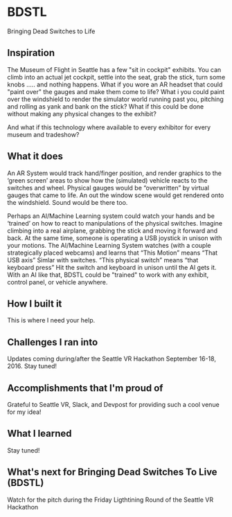 # BDSTL
Bringing Dead Switches to Life

## Inspiration
The Museum of Flight in Seattle has a few "sit in cockpit" exhibits. You can climb into an actual jet cockpit, settle into the seat, grab the stick, turn some knobs ..... and nothing happens.  What if you wore an AR headset that could "paint over" the gauges and make them come to life?  What i you could paint over the windshield to render the simulator world running past you, pitching and rolling as yank and bank on the stick?  What if this could be done without making any physical changes to the exhibit?

And what if this technology where available to every exhibitor for every museum and tradeshow?

## What it does
An AR System would track hand/finger position, and render graphics to the ‘green screen’ areas to show how the (simulated) vehicle reacts to the switches and wheel. Physical gauges would be “overwritten” by virtual gauges that came to life.  An out the window scene would get rendered onto the windshield. Sound would be there too.

Perhaps an AI/Machine Learning system could watch your hands and be ‘trained’ on how to react to manipulations of the physical switches.  Imagine climbing into a real airplane, grabbing the stick and moving it forward and back.  At the same time, someone is operating a USB joystick in unison with your motions.  The AI/Machine Learning System watches (with a couple strategically placed webcams) and learns that “This Motion” means “That USB axis”  Simlar with switches.  “This physical switch” means “that keyboard press”  Hit the switch and keyboard in unison until the AI gets it.  With an AI like that, BDSTL could be "trained" to work with any exhibit, control panel, or vehicle anywhere.

## How I built it
This is where I need your help.

## Challenges I ran into
Updates coming during/after the Seattle VR Hackathon September 16-18, 2016.  Stay tuned!

## Accomplishments that I'm proud of
Grateful to Seattle VR, Slack, and Devpost for providing such a cool venue for my idea!

## What I learned
Stay tuned!

## What's next for Bringing Dead Switches To Live (BDSTL)
Watch for the pitch during the Friday Ligthtining Round of the Seattle VR Hackathon
